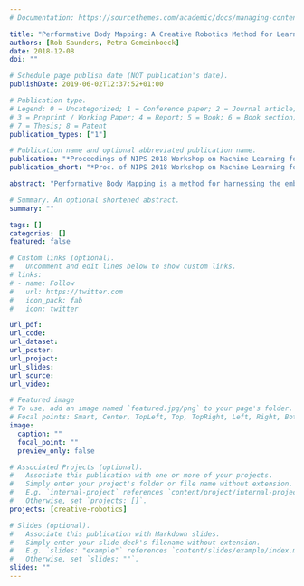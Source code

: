 ```yaml
---
# Documentation: https://sourcethemes.com/academic/docs/managing-content/

title: "Performative Body Mapping: A Creative Robotics Method for Learning Expressive Movement"
authors: [Rob Saunders, Petra Gemeinboeck]
date: 2018-12-08
doi: ""

# Schedule page publish date (NOT publication's date).
publishDate: 2019-06-02T12:37:52+01:00

# Publication type.
# Legend: 0 = Uncategorized; 1 = Conference paper; 2 = Journal article;
# 3 = Preprint / Working Paper; 4 = Report; 5 = Book; 6 = Book section;
# 7 = Thesis; 8 = Patent
publication_types: ["1"]

# Publication name and optional abbreviated publication name.
publication: "*Proceedings of NIPS 2018 Workshop on Machine Learning for Creativity and Design*, Montreal, Canada"
publication_short: "*Proc. of NIPS 2018 Workshop on Machine Learning for Creativity and Design*"

abstract: "Performative Body Mapping is a method for harnessing the embodied expertise of dancers to inform the design, movement and behaviour of non-anthropomorphic social robots. The method simplifies the correspondence problem through the novel use of costumes that allow much of the difficult human-robot mapping to be delegated to dancers. A mixture density recurrent neural network has been used to model sequences captured during movement studies to create new dance sequences in the style of the dancers inhabiting a costume."

# Summary. An optional shortened abstract.
summary: ""

tags: []
categories: []
featured: false

# Custom links (optional).
#   Uncomment and edit lines below to show custom links.
# links:
# - name: Follow
#   url: https://twitter.com
#   icon_pack: fab
#   icon: twitter

url_pdf:
url_code:
url_dataset:
url_poster:
url_project:
url_slides:
url_source:
url_video:

# Featured image
# To use, add an image named `featured.jpg/png` to your page's folder. 
# Focal points: Smart, Center, TopLeft, Top, TopRight, Left, Right, BottomLeft, Bottom, BottomRight.
image:
  caption: ""
  focal_point: ""
  preview_only: false

# Associated Projects (optional).
#   Associate this publication with one or more of your projects.
#   Simply enter your project's folder or file name without extension.
#   E.g. `internal-project` references `content/project/internal-project/index.md`.
#   Otherwise, set `projects: []`.
projects: [creative-robotics]

# Slides (optional).
#   Associate this publication with Markdown slides.
#   Simply enter your slide deck's filename without extension.
#   E.g. `slides: "example"` references `content/slides/example/index.md`.
#   Otherwise, set `slides: ""`.
slides: ""
---
```

